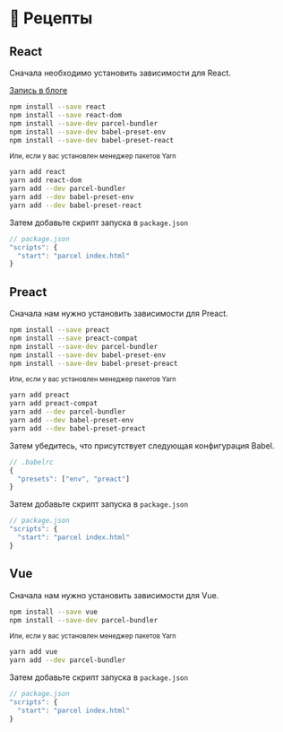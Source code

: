 # 🍰 Рецепты

## React

Сначала необходимо установить зависимости для React.

[Запись в блоге](http://blog.jakoblind.no/react-parcel/)

```bash
npm install --save react
npm install --save react-dom
npm install --save-dev parcel-bundler
npm install --save-dev babel-preset-env
npm install --save-dev babel-preset-react
```

<sub>Или, если у вас установлен менеджер пакетов Yarn</sub>

```bash
yarn add react
yarn add react-dom
yarn add --dev parcel-bundler
yarn add --dev babel-preset-env
yarn add --dev babel-preset-react
```

Затем добавьте скрипт запуска в `package.json`

```javascript
// package.json
"scripts": {
  "start": "parcel index.html"
}
```

## Preact

Сначала нам нужно установить зависимости для Preact.

```bash
npm install --save preact
npm install --save preact-compat
npm install --save-dev parcel-bundler
npm install --save-dev babel-preset-env
npm install --save-dev babel-preset-preact
```

<sub>Или, если у вас установлен менеджер пакетов Yarn</sub>

```bash
yarn add preact
yarn add preact-compat
yarn add --dev parcel-bundler
yarn add --dev babel-preset-env
yarn add --dev babel-preset-preact
```

Затем убедитесь, что присутствует следующая конфигурация Babel.

```javascript
// .babelrc
{
  "presets": ["env", "preact"]
}
```

Затем добавьте скрипт запуска в `package.json`

```javascript
// package.json
"scripts": {
  "start": "parcel index.html"
}
```

## Vue

Сначала нам нужно установить зависимости для Vue.

```bash
npm install --save vue
npm install --save-dev parcel-bundler
```

<sub>Или, если у вас установлен менеджер пакетов Yarn</sub>

```bash
yarn add vue
yarn add --dev parcel-bundler
```

Затем добавьте скрипт запуска в `package.json`

```javascript
// package.json
"scripts": {
  "start": "parcel index.html"
}
```
